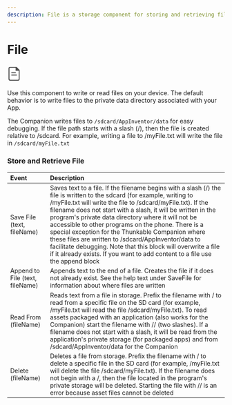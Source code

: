 ```yaml
---
description: File is a storage component for storing and retrieving files
---
```


# File

### ![](../../../../.gitbook/assets/file-icon.png)

Use this component to write or read files on your device. The default behavior is to write files to the private data directory associated with your App.

The Companion writes files to `/sdcard/AppInventor/data` for easy debugging. If the file path starts with a slash \(/\), then the file is created relative to /sdcard. For example, writing a file to /myFile.txt will write the file in `/sdcard/myFile.txt`

### Store and Retrieve File

| Event | Description |
| :--- | :--- |
| Save File \(text, fileName\) | Saves text to a file. If the filename begins with a slash \(/\) the file is written to the sdcard \(for example, writing to /myFile.txt will write the file to /sdcard/myFile.txt\). If the filename does not start with a slash, it will be written in the program's private data directory where it will not be accessible to other programs on the phone. There is a special exception for the Thunkable Companion where these files are written to /sdcard/AppInventor/data to facilitate debugging. Note that this block will overwrite a file if it already exists. If you want to add content to a file use the append block |
| Append to File \(text, fileName\) | Appends text to the end of a file. Creates the file if it does not already exist. See the help text under SaveFile for information about where files are written |
| Read From \(fileName\) | Reads text from a file in storage. Prefix the filename with / to read from a specific file on the SD card \(for example, /myFile.txt will read the file /sdcard/myFile.txt\). To read assets packaged with an application \(also works for the Companion\) start the filename with // \(two slashes\). If a filename does not start with a slash, it will be read from the application's private storage \(for packaged apps\) and from /sdcard/AppInventor/data for the Companion |
| Delete \(fileName\) | Deletes a file from storage. Prefix the filename with / to delete a specific file in the SD card \(for example, /myFile.txt will delete the file /sdcard/myFile.txt\). If the filename does not begin with a /, then the file located in the program's private storage will be deleted. Starting the file with // is an error because asset files cannot be deleted |

